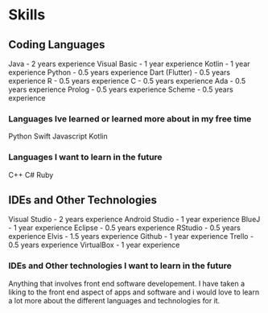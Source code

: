 # Skills

## Coding Languages

Java - 2 years experience
Visual Basic - 1 year experience
Kotlin - 1 year experience 
Python - 0.5 years experience
Dart (Flutter) - 0.5 years experience
R - 0.5 years experience
C - 0.5 years experience
Ada - 0.5 years experience
Prolog - 0.5 years experience
Scheme - 0.5 years experience

### Languages Ive learned or learned more about in my free time

Python
Swift
Javascript
Kotlin

### Languages I want to learn in the future

C++
C#
Ruby

## IDEs and Other Technologies

Visual Studio - 2 years experience
Android Studio - 1 year experience
BlueJ - 1 year experience
Eclipse - 0.5 years experience
RStudio - 0.5 years experience
Elvis - 1.5 years experience
Github - 1 year experience
Trello - 0.5 years experience
VirtualBox - 1 year experience

### IDEs and Other technologies I want to learn in the future

Anything that involves front end software developement. I have taken a liking to the front end aspect of apps and software and i would love to learn a lot more about the different languages and technologies for it.
